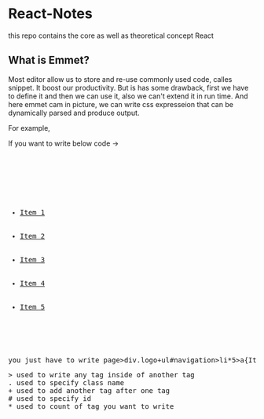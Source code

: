 # React-Notes
this repo contains the core as well as theoretical concept React

## What is Emmet?
Most editor allow us to store and re-use commonly used code, calles snippet. It boost our productivity. But is has some drawback, first we have to define it and then we can use it, also we can't extend it in run time.
And here emmet cam in picture, we can write css expresseion that can be dynamically parsed and produce output.

For example,

If you want to write below code ->
<pre>
<page>
      <div class="logo"></div>
      <ul id="navigation">
        <li><a href="">Item 1</a></li>
        <li><a href="">Item 2</a></li>
        <li><a href="">Item 3</a></li>
        <li><a href="">Item 4</a></li>
        <li><a href="">Item 5</a></li>
      </ul>
</page>
<pre>
you just have to write page>div.logo+ul#navigation>li*5>a{Item $}
<pre>
> used to write any tag inside of another tag
. used to specify class name
+ used to add another tag after one tag
# used to specify id
* used to count of tag you want to write
<pre>
